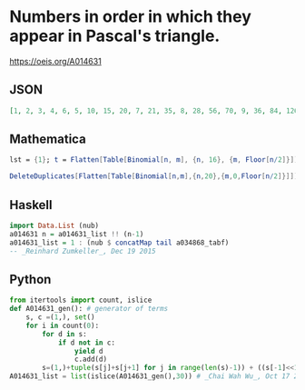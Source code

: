 # Numbers in order in which they appear in Pascal's triangle\.
https://oeis.org/A014631
## JSON
```JSON
[1, 2, 3, 4, 6, 5, 10, 15, 20, 7, 21, 35, 8, 28, 56, 70, 9, 36, 84, 126, 45, 120, 210, 252, 11, 55, 165, 330, 462, 12, 66, 220, 495, 792, 924, 13, 78, 286, 715, 1287, 1716, 14, 91, 364, 1001, 2002, 3003, 3432, 105, 455, 1365, 5005, 6435, 16, 560, 1820, 4368, 8008, 11440]
```
## Mathematica
```Mathematica
lst = {1}; t = Flatten[Table[Binomial[n, m], {n, 16}, {m, Floor[n/2]}]]; Do[ If[ !MemberQ[lst, t[[n]]], AppendTo[lst, t[[n]] ]], {n, Length@t}]; lst (* _Robert G. Wilson v_ *)
```
```Mathematica
DeleteDuplicates[Flatten[Table[Binomial[n,m],{n,20},{m,0,Floor[n/2]}]]] (* _Harvey P. Dale_, Apr 08 2013 *)
```
## Haskell
```Haskell
import Data.List (nub)
a014631 n = a014631_list !! (n-1)
a014631_list = 1 : (nub $ concatMap tail a034868_tabf)
-- _Reinhard Zumkeller_, Dec 19 2015
```
## Python
```Python
from itertools import count, islice
def A014631_gen(): # generator of terms
    s, c =(1,), set()
    for i in count(0):
        for d in s:
            if d not in c:
                yield d
                c.add(d)
        s=(1,)+tuple(s[j]+s[j+1] for j in range(len(s)-1)) + ((s[-1]<<1,) if i&1 else ())
A014631_list = list(islice(A014631_gen(),30)) # _Chai Wah Wu_, Oct 17 2023
```
